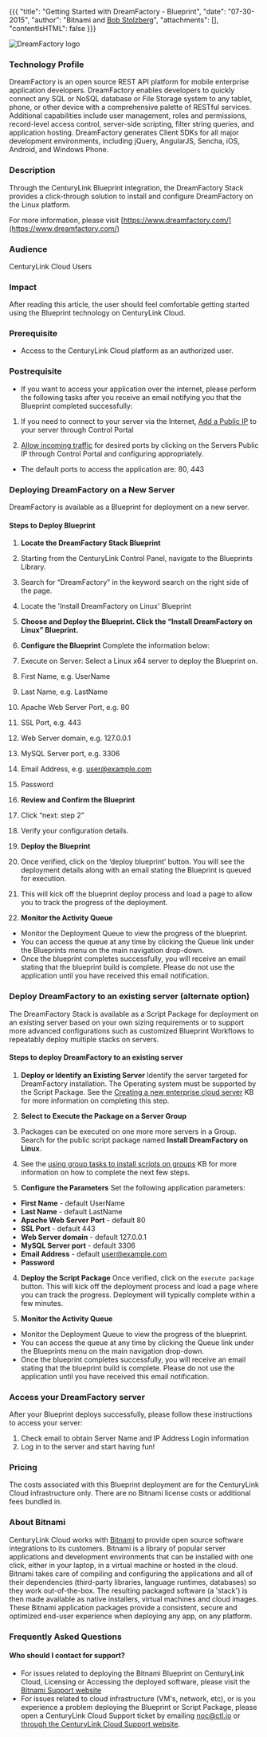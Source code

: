 {{{
"title": "Getting Started with DreamFactory - Blueprint",
  "date": "07-30-2015",
  "author": "Bitnami and <a href='https://www.linkedin.com/in/bstolzberg'>Bob Stolzberg</a>",
  "attachments": [],
  "contentIsHTML": false
}}}

![DreamFactory logo](https://bitnami.com/assets/stacks/dreamfactory/img/dreamfactory-stack-220x234.png)

### Technology Profile
DreamFactory is an open source REST API platform for mobile enterprise application developers. DreamFactory enables developers to quickly connect any SQL or NoSQL database or File Storage system to any tablet, phone, or other device with a comprehensive palette of RESTful services. Additional capabilities include user management, roles and permissions, record-level access control, server-side scripting, filter string queries, and application hosting. DreamFactory generates Client SDKs for all major development environments, including jQuery, AngularJS, Sencha, iOS, Android, and Windows Phone.

### Description
Through the CenturyLink Blueprint integration, the DreamFactory Stack provides a click-through solution to install and configure DreamFactory on the Linux platform.

For more information, please visit [https://www.dreamfactory.com/](https://www.dreamfactory.com/)

### Audience
CenturyLink Cloud Users

### Impact
After reading this article, the user should feel comfortable getting started using the Blueprint technology on CenturyLink Cloud.

### Prerequisite
- Access to the CenturyLink Cloud platform as an authorized user.

### Postrequisite
- If you want to access your application over the internet, please perform the following tasks after you receive an email notifying you that the Blueprint completed successfully:

1. If you need to connect to your server via the Internet, [Add a Public IP](../Network/how-to-add-public-ip-to-virtual-machine.md) to your server through Control Portal

2. [Allow incoming traffic](../Network/how-to-add-public-ip-to-virtual-machine.md) for desired ports by clicking on the Servers Public IP through Control Portal and configuring appropriately.
  * The default ports to access the application are: 80, 443

### Deploying DreamFactory on a New Server
DreamFactory is available as a Blueprint for deployment on a new server.

#### Steps to Deploy Blueprint
1. **Locate the DreamFactory Stack Blueprint**
  1. Starting from the CenturyLink Control Panel, navigate to the Blueprints Library.
  2. Search for “DreamFactory” in the keyword search on the right side of the page.
  3. Locate the 'Install DreamFactory on Linux' Blueprint

2. **Choose and Deploy the Blueprint. Click the “Install DreamFactory on Linux” Blueprint.**

3. **Configure the Blueprint** 
Complete the information below:

  1. Execute on Server: Select a Linux x64 server to deploy the Blueprint on.
  2. First Name, e.g. UserName
  3. Last Name, e.g. LastName
  4. Apache Web Server Port, e.g. 80
  5. SSL Port, e.g. 443
  6. Web Server domain, e.g. 127.0.0.1
  7. MySQL Server port, e.g. 3306
  8. Email Address, e.g. user@example.com
  9. Password

4. **Review and Confirm the Blueprint**
  1. Click “next: step 2”
  2. Verify your configuration details.

5. **Deploy the Blueprint**
  1. Once verified, click on the ‘deploy blueprint’ button. You will see the deployment details along with an email stating the Blueprint is queued for execution.
  2. This will kick off the blueprint deploy process and load a page to allow you to track the progress of the deployment.

6. **Monitor the Activity Queue**
  * Monitor the Deployment Queue to view the progress of the blueprint.
  * You can access the queue at any time by clicking the Queue link under the Blueprints menu on the main navigation drop-down.
  * Once the blueprint completes successfully, you will receive an email stating that the blueprint build is complete. Please do not use the application until you have received this email notification.

### Deploy DreamFactory to an existing server (alternate option)
The DreamFactory Stack is available as a Script Package for deployment on an existing server based on your own sizing requirements or to support more advanced configurations such as customized Blueprint Workflows to repeatably deploy multiple stacks on servers.

#### Steps to deploy DreamFactory to an existing server
1. **Deploy or Identify an Existing Server**
Identify the server targeted for DreamFactory installation.  The Operating system must be supported by the Script Package.  See the [Creating a new enterprise cloud server](../Servers/creating-a-new-enterprise-cloud-server.md) KB for more information on completing this step.

2. **Select to Execute the Package on a Server Group**
  1. Packages can be executed on one more more servers in a Group.  Search for the public script package named **Install DreamFactory on Linux**.
  2. See the [using group tasks to install scripts on groups](../Servers/using-group-tasks-to-install-software-and-run-scripts-on-groups.md) KB for more information on how to complete the next few steps.

3. **Configure the Parameters**
Set the following application parameters:

* **First Name** - default UserName
* **Last Name** - default LastName
* **Apache Web Server Port** - default 80
* **SSL Port** - default 443
* **Web Server domain** - default 127.0.0.1
* **MySQL Server port** - default 3306
* **Email Address** - default user@example.com
* **Password**

4. **Deploy the Script Package**
Once verified, click on the `execute package` button. This will kick off the deployment process and load a page where you can track the progress. Deployment will typically complete within a few minutes.

5. **Monitor the Activity Queue**
  * Monitor the Deployment Queue to view the progress of the blueprint.
  * You can access the queue at any time by clicking the Queue link under the Blueprints menu on the main navigation drop-down.
  * Once the blueprint completes successfully, you will receive an email stating that the blueprint build is complete. Please do not use the application until you have received this email notification.

### Access your DreamFactory server
After your Blueprint deploys successfully, please follow these instructions to access your server:

  1. Check email to obtain Server Name and IP Address Login information
  2. Log in to the server and start having fun!

### Pricing
The costs associated with this Blueprint deployment are for the CenturyLink Cloud infrastructure only.  There are no Bitnami license costs or additional fees bundled in.

### About Bitnami
CenturyLink Cloud works with [Bitnami](http://www.bitnami.com) to provide open source software integrations to its customers.  Bitnami is a library of popular server applications and development environments that can be installed with one click, either in your laptop, in a virtual machine or hosted in the cloud. Bitnami takes care of compiling and configuring the applications and all of their dependencies (third-party libraries, language runtimes, databases) so they work out-of-the-box. The resulting packaged software (a 'stack') is then made available as native installers, virtual machines and cloud images. These Bitnami application packages provide a consistent, secure and optimized end-user experience when deploying any app, on any platform.

### Frequently Asked Questions

#### Who should I contact for support?
* For issues related to deploying the Bitnami Blueprint on CenturyLink Cloud, Licensing or Accessing the deployed software, please visit the [Bitnami Support website](http://www.bitnami.com/support)
* For issues related to cloud infrastructure (VM's, network, etc), or is you experience a problem deploying the Blueprint or Script Package, please open a CenturyLink Cloud Support ticket by emailing [noc@ctl.io](mailto:noc@ctl.io) or [through the CenturyLink Cloud Support website](https://t3n.zendesk.com/tickets/new).
